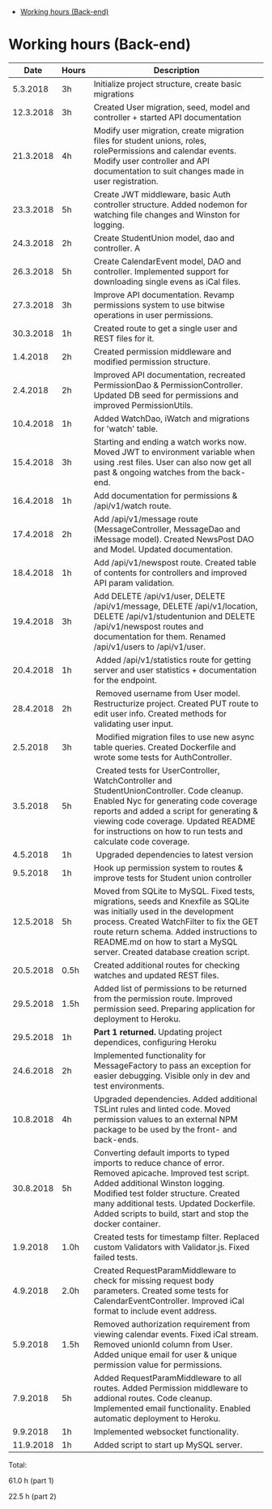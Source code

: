 <!-- START doctoc generated TOC please keep comment here to allow auto update -->

<!-- DON'T EDIT THIS SECTION, INSTEAD RE-RUN doctoc TO UPDATE -->

<!-- DON'T EDIT THIS SECTION, INSTEAD RE-RUN doctoc TO UPDATE -->

- [Working hours (Back-end)](#working-hours-back-end)

<!-- END doctoc generated TOC please keep comment here to allow auto update -->

# Working hours (Back-end)

| Date      | Hours | Description                                                                                                                                                                                                                                                                                      |
| --------- | ----- | ------------------------------------------------------------------------------------------------------------------------------------------------------------------------------------------------------------------------------------------------------------------------------------------------ |
| 5.3.2018  | 3h    | Initialize project structure, create basic migrations                                                                                                                                                                                                                                            |
| 12.3.2018 | 3h    | Created User migration, seed, model and controller + started API documentation                                                                                                                                                                                                                   |
| 21.3.2018 | 4h    | Modify user migration, create migration files for student unions, roles, rolePermissions and calendar events. Modify user controller and API documentation to suit changes made in user registration.                                                                                            |
| 23.3.2018 | 5h    | Create JWT middleware, basic Auth controller structure. Added nodemon for watching file changes and Winston for logging.                                                                                                                                                                         |
| 24.3.2018 | 2h    | Create StudentUnion model, dao and controller. A                                                                                                                                                                                                                                                 | dded API documentation for student union route and created some REST files for testing the StudentUnion endpoint. |
| 26.3.2018 | 5h    | Create CalendarEvent model, DAO and controller. Implemented support for downloading single evens as iCal files.                                                                                                                                                                                  |
| 27.3.2018 | 3h    | Improve API documentation. Revamp permissions system to use bitwise operations in user permissions.                                                                                                                                                                                              |
| 30.3.2018 | 1h    | Created route to get a single user and REST files for it.                                                                                                                                                                                                                                        |
| 1.4.2018  | 2h    | Created permission middleware and modified permission structure.                                                                                                                                                                                                                                 |
| 2.4.2018  | 2h    | Improved API documentation, recreated PermissionDao & PermissionController. Updated DB seed for permissions and improved PermissionUtils.                                                                                                                                                        |
| 10.4.2018 | 1h    | Added WatchDao, iWatch and migrations for 'watch' table.                                                                                                                                                                                                                                         |
| 15.4.2018 | 3h    | Starting and ending a watch works now. Moved JWT to environment variable when using .rest files. User can also now get all past & ongoing watches from the back-end.                                                                                                                             |
| 16.4.2018 | 1h    | Add documentation for permissions & /api/v1/watch route.                                                                                                                                                                                                                                         |
| 17.4.2018 | 2h    | Add /api/v1/message route (MessageController, MessageDao and iMessage model). Created NewsPost DAO and Model. Updated documentation.                                                                                                                                                             |
| 18.4.2018 | 1h    | Add /api/v1/newspost route. Created table of contents for controllers and improved API param validation.                                                                                                                                                                                         |
| 19.4.2018 | 3h    | Add DELETE /api/v1/user, DELETE /api/v1/message, DELETE /api/v1/location, DELETE /api/v1/studentunion and DELETE /api/v1/newspost routes and documentation for them. Renamed /api/v1/users to /api/v1/user.                                                                                      |
| 20.4.2018 | 1h    |  Added /api/v1/statistics route for getting server and user statistics + documentation for the endpoint.                                                                                                                                                                                         |
| 28.4.2018 | 2h    |  Removed username from User model. Restructurize project. Created PUT route to edit user info. Created methods for validating user input.                                                                                                                                                        |
| 2.5.2018  | 3h    |  Modified migration files to use new async table queries. Created Dockerfile and wrote some tests for AuthController.                                                                                                                                                                            |
| 3.5.2018  | 5h    |  Created tests for UserController, WatchController and StudentUnionController. Code cleanup. Enabled Nyc for generating code coverage reports and added a script for generating & viewing code coverage. Updated README for instructions on how to run tests and calculate code coverage.        |
| 4.5.2018  | 1h    |  Upgraded dependencies to latest version                                                                                                                                                                                                                                                         |
| 9.5.2018  | 1h    | Hook up permission system to routes & improve tests for Student union controller                                                                                                                                                                                                                 |
| 12.5.2018 | 5h    | Moved from SQLite to MySQL. Fixed tests, migrations, seeds and Knexfile as SQLite was initially used in the development process. Created WatchFilter to fix the GET route return schema. Added instructions to README.md on how to start a MySQL server. Created database creation script.       |
| 20.5.2018 | 0.5h  | Created additional routes for checking watches and updated REST files.                                                                                                                                                                                                                           |
| 29.5.2018 | 1.5h  | Added list of permissions to be returned from the permission route. Improved permission seed. Preparing application for deployment to Heroku.                                                                                                                                                    |
| 29.5.2018 | 1h    | **Part 1 returned.** Updating project dependices, configuring Heroku                                                                                                                                                                                                                             |
| 24.6.2018 | 2h    | Implemented functionality for MessageFactory to pass an exception for easier debugging. Visible only in dev and test environments.                                                                                                                                                               |
| 10.8.2018 | 4h    | Upgraded dependencies. Added additional TSLint rules and linted code. Moved permission values to an external NPM package to be used by the front- and back-ends.                                                                                                                                 |
| 30.8.2018 | 5h    | Converting default imports to typed imports to reduce chance of error. Removed apicache. Improved test script. Added additional Winston logging. Modified test folder structure. Created many additional tests. Updated Dockerfile. Added scripts to build, start and stop the docker container. |
| 1.9.2018  | 1.0h  | Created tests for timestamp filter. Replaced custom Validators with Validator.js. Fixed failed tests.                                                                                                                                                                                            |
| 4.9.2018  | 2.0h  | Created RequestParamMiddleware to check for missing request body parameters. Created some tests for CalendarEventController. Improved iCal format to include event address.                                                                                                                      |
| 5.9.2018  | 1.5h  | Removed authorization requirement from viewing calendar events. Fixed iCal stream. Removed unionId column from User. Added unique email for user & unique permission value for permissions.                                                                                                      |
| 7.9.2018  | 5h    | Added RequestParamMiddleware to all routes. Added Permission middleware to addional routes. Code cleanup. Implemented email functionality. Enabled automatic deployment to Heroku.                                                                                                               |
| 9.9.2018  | 1h    | Implemented websocket functionality.                                                                                                                                                                                                                                                             |
| 11.9.2018 | 1h    | Added script to start up MySQL server.                                                                                                                                                                                                                                                           |

Total:

61.0 h (part 1)

22.5 h (part 2)
